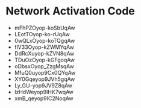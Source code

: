 # Network Activation Code
* mFhPZOyop-koSbUqAw
* LEotTOyop-ko-rUqAw
* 0wQLxOyop-koTQgqAw
* flV33Oyop-kZWMYqAw
* DdRcXuyop-kZVN8qAw
* TDuOzOyop-kGFgoqAw
* oDbsxOyop_ZzgMsqAw
* MfuQ0uyop9Cx0QYqAw
* XY0Gqeyop9JVh5gqAw
* Ly_GU-yop9JV9Z8qAw
* lzHdWeyop9IHK7wqAw
* xmB_qeyop9IC2NoqAw